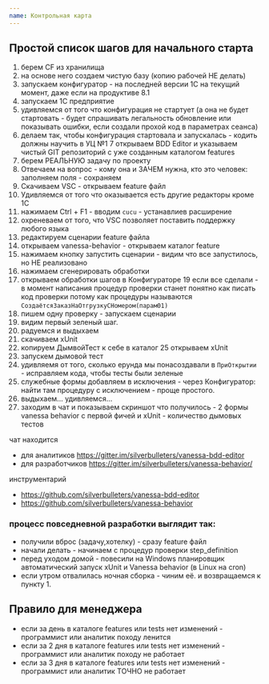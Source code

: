 ```yaml
---
name: Контрольная карта
---
```



## Простой список шагов для начального старта

1. берем CF из хранилища
2. на основе него создаем чистую базу (копию рабочей НЕ делать)
3. запускаем конфигуратор - на последней версии 1С на текущий момент, даже если на продуктиве 8.1
4. запускаем 1С предприятие
5. удивляемся от того что конфигурация не стартует (а она не будет стартовать - будет спрашивать легальность обновление или показывать ошибки, если создали прохой код в параметрах сеанса)
6. делаем так, чтобы конфигурация стартовала и запускалась - кодить должны научить в УЦ №1
7 открываем BDD Editor и указываем чистый GIT репозиторий с уже созданным каталогом features
8. берем РЕАЛЬНУЮ задачу по проекту
9. Отвечаем на вопрос - кому она и ЗАЧЕМ нужна, кто это человек: заполняем поля - сохраняем
10. Скачиваем VSC - открываем feature файл
11. Удивляемся от того что оказывается есть другие редакторы кроме 1С
12. нажимаем Ctrl + F1 - вводим `cucu` - устанавлиев расширение
13. охреневаем от того, что VSC позволяет поставить поддержку любого языка
14. редактируем сценарии feature файла
15. открываем vanessa-behavior - открываем каталог feature
16. нажимаем кнопку запустить сценарии - видим что все запустилось, но НЕ реализовано
17. нажимаем сгенерировать обработки
18. открываем обработки шагов в Конфигураторе
19  если все сделали - в момент написания процедур проверки станет понятно как писать код проверки потому как процедуры называются `СоздаётсяЗаказНаОтгрузкуСНомером(парам01)`
20. пишем одну проверку - запускаем сценарии
21. видим первый зеленый шаг.
22. радуемся и выдыхаем
23. скачиваем xUnit
24. копируем ДымвойТест к себе в каталог
25 открываем xUnit
26. запускем дымовой тест
27. удивляемя от того, сколько ерунда мы понасоздавали в `ПриОткрытии` - исправляем кода, чтобы тесты были зеленые
28. служебные формы добавляем в исключения - через Конфигуратор: найти там процедуру с исключением - проще простого.
29. выдыхаем... удивляемся...
30. заходим в чат и показываем скриншот что получилось - 2 формы vanessa behavior с первой фичей и xUnit - количество дымовых тестов

чат находится 

* для аналитиков https://gitter.im/silverbulleters/vanessa-bdd-editor
* для разработчиков https://gitter.im/silverbulleters/vanessa-behavior/

инструментарий

* https://github.com/silverbulleters/vanessa-bdd-editor
* https://github.com/silverbulleters/vanessa-behavior

### процесс повседневной разработки выглядит так:

* получили вброс (задачу,хотелку) - сразу feature файл
* начали делать - начинаем с процедур проверки step_definition
* перед уходом домой - повесили на Windows планировщик автоматический запуск xUnit и Vanessa behavior (в Linux на cron)
* если утром отвалилась ночная сборка - чиним её. и возвращаемся к пункту 1.

## Правило для менеджера

* если за день в каталоге features или tests нет изменений - программист или аналитик походу ленится
* если за 2 дня в каталоге features или tests нет изменений - программист или аналитик походу не работает
* если за 3 дня в каталоге features или tests нет изменений - программист или аналитик ТОЧНО не работает
